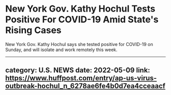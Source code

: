 # New York Gov. Kathy Hochul Tests Positive For COVID-19 Amid State's Rising Cases

New York Gov. Kathy Hochul says she tested positive for COVID-19 on Sunday, and will isolate and work remotely this week.

---
category: U.S. NEWS
date: 2022-05-09
link: https://www.huffpost.com/entry/ap-us-virus-outbreak-hochul_n_6278ae6fe4b0d7ea4cceaacf
---
